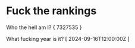 # Fuck the rankings

Who the hell am I?
{ 7327535 }

What fucking year is it?
[ 2024-09-16T12:00:00Z ]
